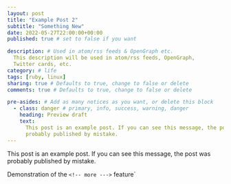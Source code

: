 ```yaml
---
layout: post
title: "Example Post 2"
subtitle: "Something New"
date: 2022-05-27T22:00:00+00:00
published: true # set to false if you want

description: # Used in atom/rss feeds & OpenGraph etc.
  This description will be used in atom/rss feeds, OpenGraph,
  Twitter cards, etc.
category: # life
tags: [ruby, linux]
sharing: true # Defaults to true, change to false or delete
comments: true # Defaults to true, change to false or delete

pre-asides: # Add as many notices as you want, or delete this block
  - class: danger # primary, info, success, warning, danger
    heading: Preview draft
    text:
      This post is an example post. If you can see this message, the post was
      probably published by mistake.
---
```


This post is an example post. If you can see this message, the post was
probably published by mistake.

Demonstration of the `<!-- more --->` feature`

